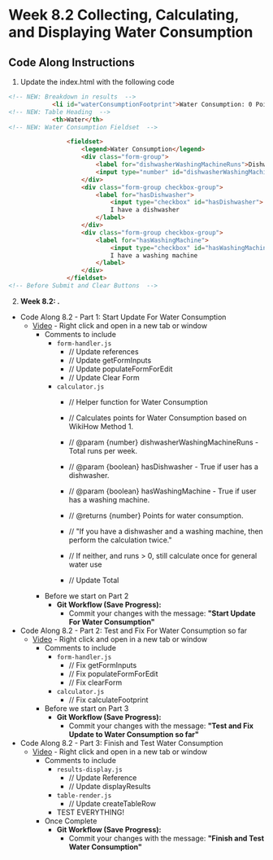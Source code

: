 # Week 8.2 Collecting, Calculating, and Displaying Water Consumption

## Code Along Instructions
1. Update the index.html with the following code
```html
<!-- NEW: Breakdown in results  -->
            <li id="waterConsumptionFootprint">Water Consumption: 0 Points</li>
<!-- NEW: Table Heading  -->
            <th>Water</th>
<!-- NEW: Water Consumption Fieldset  -->

                <fieldset>
                    <legend>Water Consumption</legend>
                    <div class="form-group">
                        <label for="dishwasherWashingMachineRuns">Dishwasher/Washing Machine runs per week (total):</label>
                        <input type="number" id="dishwasherWashingMachineRuns" min="0" value="0" placeholder="e.g., 5">
                    </div>
                    <div class="form-group checkbox-group">
                        <label for="hasDishwasher">
                            <input type="checkbox" id="hasDishwasher">
                            I have a dishwasher
                        </label>
                    </div>
                    <div class="form-group checkbox-group">
                        <label for="hasWashingMachine">
                            <input type="checkbox" id="hasWashingMachine">
                            I have a washing machine
                        </label>
                    </div>
                </fieldset>
<!-- Before Submit and Clear Buttons  -->
```

2. **Week 8.2: .**
* Code Along 8.2 - Part 1: Start Update For Water Consumption
    - [Video](https://www.youtube.com/watch?v=Kz-xjIMEhSM) - Right click and open in a new tab or window
        - Comments to include
            - `form-handler.js`
                - // Update references 
                - // Update getFormInputs
                - // Update populateFormForEdit
                - // Update Clear Form
            - `calculator.js`
                - // Helper function for Water Consumption
                - // Calculates points for Water Consumption based on WikiHow Method 1.
                - // @param {number} dishwasherWashingMachineRuns - Total runs per week.
                - // @param {boolean} hasDishwasher - True if user has a dishwasher.
                - // @param {boolean} hasWashingMachine - True if user has a washing machine.
                - // @returns {number} Points for water consumption.

                - // "If you have a dishwasher and a washing machine, then perform the calculation twice."
                - // If neither, and runs > 0, still calculate once for general water use
                - // Update Total
        - Before we start on Part 2
            * **Git Workflow (Save Progress):**
                * Commit your changes with the message: **"Start Update For Water Consumption"**
* Code Along 8.2 - Part 2: Test and Fix For Water Consumption so far
    - [Video](https://www.youtube.com/watch?v=QcLiteEHZ6Q) - Right click and open in a new tab or window
        - Comments to include
            - `form-handler.js`
                - // Fix getFormInputs 
                - // Fix populateFormForEdit
                - // Fix clearForm
            - `calculator.js`
                - // Fix calculateFootprint
        - Before we start on Part 3
            * **Git Workflow (Save Progress):**
                * Commit your changes with the message: **"Test and Fix Update to Water Consumption so far"**
* Code Along 8.2 - Part 3: Finish and Test Water Consumption
    - [Video](https://www.youtube.com/watch?v=1o_JmJ0U6Rk) - Right click and open in a new tab or window
        - Comments to include
            - `results-display.js`
                - // Update Reference
                - // Update displayResults
            - `table-render.js`
                - // Update createTableRow
            - TEST EVERYTHING!    
        - Once Complete
            * **Git Workflow (Save Progress):**
                * Commit your changes with the message: **"Finish and Test Water Consumption"**
